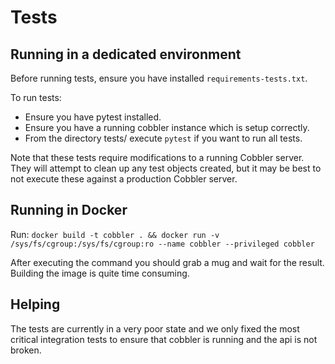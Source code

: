 # Tests

## Running in a dedicated environment

Before running tests, ensure you have installed `requirements-tests.txt`.

To run tests:

  - Ensure you have pytest installed.
  - Ensure you have a running cobbler instance which is setup correctly.
  - From the directory tests/ execute `pytest` if you want to run all tests.

Note that these tests require modifications to a running Cobbler server. They
will attempt to clean up any test objects created, but it may be best to not
execute these against a production Cobbler server.

## Running in Docker

Run: `docker build -t cobbler . && docker run -v /sys/fs/cgroup:/sys/fs/cgroup:ro --name cobbler --privileged cobbler`

After executing the command you should grab a mug and wait for the result. Building the image is quite time consuming.

## Helping

The tests are currently in a very poor state and we only fixed the most critical integration tests to ensure that
cobbler is running and the api is not broken.
